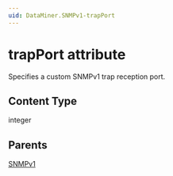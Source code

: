 ```yaml
---
uid: DataMiner.SNMPv1-trapPort
---
```


# trapPort attribute

Specifies a custom SNMPv1 trap reception port.

## Content Type

integer

## Parents

[SNMPv1](xref:DataMiner.SNMPv1)

